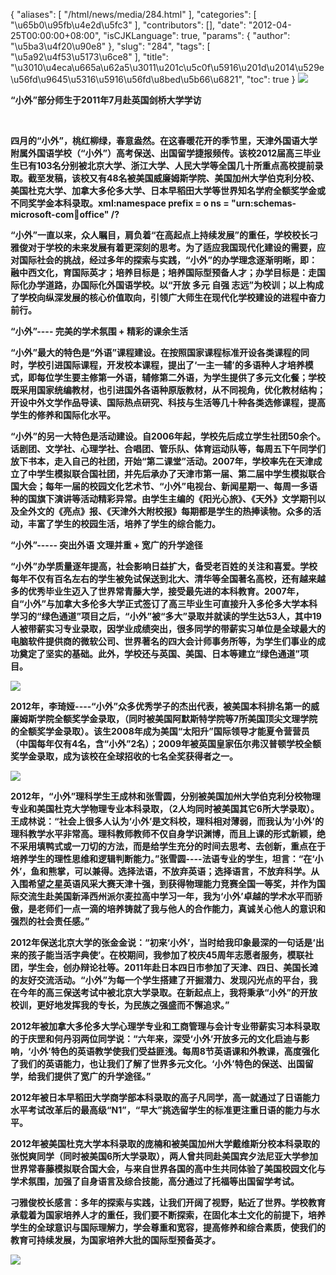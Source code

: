 {
    "aliases": [
        "/html/news/media/284.html"
    ],
    "categories": [
        "\u65b0\u95fb\u4e2d\u5fc3"
    ],
    "contributors": [],
    "date": "2012-04-25T00:00:00+08:00",
    "isCJKLanguage": true,
    "params": {
        "author": "\u5ba3\u4f20\u90e8"
    },
    "slug": "284",
    "tags": [
        "\u5a92\u4f53\u5173\u6ce8"
    ],
    "title": "\u3010\u4eca\u665a\u62a5\u3011\u201c\u5c0f\u5916\u201d\u2014\u529e\u56fd\u9645\u5316\u5916\u56fd\u8bed\u5b66\u6821",
    "toc": true
}
**![](https://cdn.tfls.online/mirror/full/d714b9a2da5211f8e5e4bead759d34230c9da4e3.jpg)**

**“小外”部分师生于2011年7月赴英国剑桥大学学访**

 

**四月的“小外”，桃红柳绿，春意盎然。在这春暖花开的季节里，天津外国语大学附属外国语学校（“小外”）高考保送、出国留学捷报频传。该校2012届高三毕业生已有103名分别被北京大学、浙江大学、人民大学等全国几十所重点高校提前录取。截至发稿，该校又有48名被美国威廉姆斯学院、美国加州大学伯克利分校、美国杜克大学、加拿大多伦多大学、日本早稻田大学等世界知名学府全额奖学金或不同奖学金本科录取。xml:namespace prefix = o ns = "urn:schemas-microsoft-com:office:office" /?**

**“小外”一直以来，众人瞩目，肩负着“在高起点上持续发展”的重任，学校校长刁雅俊对于学校的未来发展有着更深刻的思考。为了适应我国现代化建设的需要，应对国际社会的挑战，经过多年的探索与实践，“小外”的办学理念逐渐明晰，即：融中西文化，育国际英才；培养目标是；培养国际型预备人才；办学目标是：走国际化办学道路，办国际化外国语学校。以“开放 多元 自强 志远”为校训；以上构成了学校向纵深发展的核心价值取向，引领广大师生在现代化学校建设的进程中奋力前行。**

**“小外”---- 完美的学术氛围 + 精彩的课余生活**

**“小外”最大的特色是“外语”课程建设。在按照国家课程标准开设各类课程的同时，学校引进国际课程，开发校本课程，提出了‘一主一辅’的多语种人才培养模式，即每位学生要主修第一外语，辅修第二外语，为学生提供了多元文化餐；学校既采用国家统编教材，也引进国外各语种原版教材，从不同视角，优化教材结构；开设中外文学作品导读、国际热点研究、科技与生活等几十种各类选修课程，提高学生的修养和国际化水平。**

**“小外”的另一大特色是活动建设。自2006年起，学校先后成立学生社团50余个。话剧团、文学社、心理学社、合唱团、管乐队、体育运动队等，每周五下午同学们放下书本，走入自己的社团，开始“第二课堂”活动。2007年，学校率先在天津成立了中学生模拟联合国社团，并先后承办了天津市第一届、第二届中学生模拟联合国大会；每年一届的校园文化艺术节、“小外”电视台、新闻星期一、每周一多语种的国旗下演讲等活动精彩异常。由学生主编的《阳光心旅》、《天外》文学期刊以及全外文的《亮点》报、《天津外大附校报》每期都是学生的热捧读物。众多的活动，丰富了学生的校园生活，培养了学生的综合能力。**

**“小外”----- 突出外语 文理并重 + 宽广的升学途径**

**“小外”办学质量逐年提高，社会影响日益扩大，备受老百姓的关注和喜爱。学校每年不仅有百名左右的学生被免试保送到北大、清华等全国著名高校，还有越来越多的优秀毕业生迈入了世界常青藤大学，接受最先进的本科教育。2007年，自“小外”与加拿大多伦多大学正式签订了高三毕业生可直接升入多伦多大学本科学习的“绿色通道”项目之后，“小外”被“多大”录取并就读的学生达53人，其中19人被带薪实习专业录取，因学业成绩突出，很多同学的带薪实习单位是全球最大的电脑软件提供商的微软公司、世界著名的四大会计师事务所等，为学生们事业的成功奠定了坚实的基础。此外，学校还与英国、美国、日本等建立“绿色通道”项目。**

**![](https://cdn.tfls.online/mirror/full/801228756ce2cf485e94e97474b6d7be59973c98.jpg)**

**2012年，李琦娅----“小外”众多优秀学子的杰出代表，被美国本科排名第一的威廉姆斯学院全额奖学金录取，（同时被美国阿默斯特学院等7所美国顶尖文理学院的全额奖学金录取）。该生2008年成为美国“太阳升”国际领导才能夏令营营员（中国每年仅有4名，含“小外”2名）；2009年被英国皇家伍尔弗汉普顿学校全额奖学金录取，成为该校在全球招收的七名全奖获得者之一。**

![](https://cdn.tfls.online/mirror/full/b3f841825c138bca10378f73f87ce28d7fa7458e.jpg)

**2012年，“小外”理科学生王成林和张雪圆，分别被美国加州大学伯克利分校物理专业和美国杜克大学物理专业本科录取，（2人均同时被美国其它6所大学录取）。王成林说：“社会上很多人认为‘小外’是文科校，理科相对薄弱，而我认为‘小外’的理科教学水平非常高。理科教师教师不仅自身学识渊博，而且上课的形式新颖，绝不采用填鸭式或一刀切的方法，而是给学生充分的时间去思考、去创新，重点在于培养学生的理性思维和逻辑判断能力。”张雪圆----法语专业的学生，坦言：“在‘小外’，鱼和熊掌，可以兼得。选择法语，不放弃英语；选择语言，不放弃科学。从入围希望之星英语风采大赛天津十强，到获得物理能力竞赛全国一等奖，并作为国际交流生赴美国新泽西州派尔麦拉高中学习一年，我为‘小外’卓越的学术水平而骄傲，是老师们一点一滴的培养铸就了我与他人的合作能力，真诚关心他人的意识和强烈的社会责任感。”**

**2012年保送北京大学的张金金说：“初来‘小外’，当时给我印象最深的一句话是‘出来的孩子能当活字典使’。在校期间，我参加了校庆45周年志愿者服务，模联社团，学生会，创办辩论社等。2011年赴日本四日市参加了天津、四日、美国长滩的友好交流活动。“小外”为每一个学生搭建了开掘潜力、发现闪光点的平台，我在今年的高三保送考试中被北京大学录取。在新起点上，我将秉承“小外”的开放校训，更好地发挥我的专长，为民族之强盛而不懈追求。”**

**2012年被加拿大多伦多大学心理学专业和工商管理与会计专业带薪实习本科录取的于庆罡和何丹羽两位同学说：“六年来，深受‘小外’开放多元的文化启迪与影响，‘小外’特色的英语教学使我们受益匪浅。每周8节英语课和外教课，高度强化了我们的英语能力，也让我们了解了世界多元文化。‘小外’特色的保送、出国留学，给我们提供了宽广的升学途径。”**

**2012年被日本早稻田大学商学部本科录取的高子凡同学，高一就通过了日语能力水平考试改革后的最高级“N1”，“早大”挑选留学生的标准更注重日语的能力与水平。**

**2012年被美国杜克大学本科录取的庞楠和被美国加州大学戴维斯分校本科录取的张悦爽同学（同时被美国6所大学录取），两人曾共同赴美国宾夕法尼亚大学参加世界常春藤模拟联合国大会，与来自世界各国的高中生共同体验了美国校园文化与学术氛围，加强了自身语言及综合技能，高分通过了托福等出国留学考试。**

**刁雅俊校长感言：多年的探索与实践，让我们开阔了视野，贴近了世界。学校教育承载着为国家培养人才的重任，我们要不断探索，在固化本土文化的前提下，培养学生的全球意识与国际理解力，学会尊重和宽容，提高修养和综合素质，使我们的教育可持续发展，为国家培养大批的国际型预备英才。**

**![](https://cdn.tfls.online/mirror/full/f8589a557e284959e69a690edb5edc62a22eb61a.jpg)**

